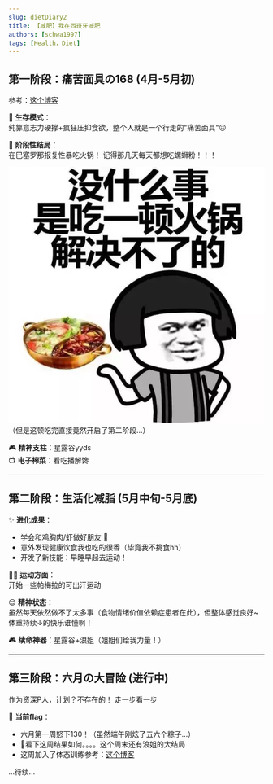 ```yaml
---
slug: dietDiary2
title: 【减肥】我在西班牙减肥
authors: [schwa1997]
tags: [Health，Diet]
---
```



## 第一阶段：痛苦面具の168 (4月-5月初)
参考：[这个博客](/blog/dietDiary)

🔹 **生存模式**：  
纯靠意志力硬撑+疯狂压抑食欲，整个人就是一个行走的"痛苦面具"😖  

🔹 **阶段性结局**：  
在巴塞罗那报复性暴吃火锅！ 记得那几天每天都想吃螺蛳粉！！！

![火锅报复现场](image.png)  
（但是这顿吃完直接竟然开启了第二阶段...）

🎮 **精神支柱**：星露谷yyds  
📺 **电子榨菜**：看吃播解馋

---

## 第二阶段：生活化减脂 (5月中旬-5月底)
✨ **进化成果**：  
- 学会和鸡胸肉/虾做好朋友 🍤  
- 意外发现健康饮食我也吃的很香（毕竟我不挑食hh）  
- 开发了新技能：早睡早起去运动！  

🏃‍♀️ **运动方面**：  
开始一些帕梅拉的可出汗运动  

😌 **精神状态**：  
虽然每天依然做不了太多事（食物情绪价值依赖症患者在此），但整体感觉良好~  
体重持续↓的快乐谁懂啊！  

🎮 **续命神器**：星露谷+浪姐（姐姐们给我力量！）  

---

## 第三阶段：六月の大冒险 (进行中)  
作为资深P人，计划？不存在的！  走一步看一步

🎯 **当前flag**：  
- 六月第一周怒下130！（虽然端午刚炫了五六个粽子...）  
- 🚩看下这周结果如何。。。。这个周末还有浪姐的大结局
- 这周加入了体态训练参考：[这个博客](/blog/posture)

...待续...